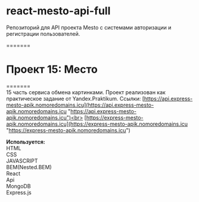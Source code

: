 # react-mesto-api-full
Репозиторий для API проекта Mesto с системами авторизации и регистрации пользователей.

=======

# Проект 15: Место

======= <br>
15 часть сервиса обмена картинками. Проект реализован как практическое задание от Yandex.Praktikum.
Ссылки:
[https://api.express-mesto-apik.nomoredomains.icu](https://api.express-mesto-apik.nomoredomains.icu "https://api.express-mesto-apik.nomoredomains.icu")<br>
[https://express-mesto-apik.nomoredomains.icu](https://express-mesto-apik.nomoredomains.icu "https://express-mesto-apik.nomoredomains.icu")

**Используется:**<br>
HTML<br>
CSS<br>
JAVASCRIPT<br>
BEM(Nested.BEM)<br>
React<br>
Api<br>
MongoDB<br>
Express.js<br>


